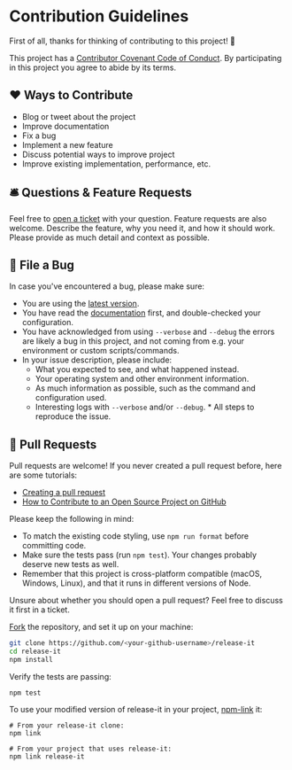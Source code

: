 # Contribution Guidelines

First of all, thanks for thinking of contributing to this project! 👏

This project has a [Contributor Covenant Code of Conduct](./CODE_OF_CONDUCT.md). By participating in this project you agree to abide by its terms.

## ❤️ Ways to Contribute

- Blog or tweet about the project
- Improve documentation
- Fix a bug
- Implement a new feature
- Discuss potential ways to improve project
- Improve existing implementation, performance, etc.

## 🛎 Questions & Feature Requests

Feel free to [open a ticket](https://github.com/webpro/release-it/issues/new) with your question. Feature requests are also welcome. Describe the feature, why you need it, and how it should work. Please provide as much detail and context as possible.

## 🐛 File a Bug

In case you've encountered a bug, please make sure:

- You are using the [latest version](https://github.com/webpro/release-it/releases).
- You have read the [documentation](https://github.com/webpro/release-it/blob/master/README.md) first, and double-checked your configuration.
- You have acknowledged from using `--verbose` and `--debug` the errors are likely a bug in this project, and not coming from e.g. your environment or custom scripts/commands.
- In your issue description, please include:
  - What you expected to see, and what happened instead.
  - Your operating system and other environment information.
  - As much information as possible, such as the command and configuration used.
  - Interesting logs with `--verbose` and/or `--debug`. \* All steps to reproduce the issue.

## 🎁 Pull Requests

Pull requests are welcome! If you never created a pull request before, here are some tutorials:

- [Creating a pull request](https://help.github.com/articles/creating-a-pull-request/)
- [How to Contribute to an Open Source Project on GitHub](https://egghead.io/courses/how-to-contribute-to-an-open-source-project-on-github)

Please keep the following in mind:

- To match the existing code styling, use `npm run format` before committing code.
- Make sure the tests pass (run `npm test`). Your changes probably deserve new tests as well.
- Remember that this project is cross-platform compatible (macOS, Windows, Linux), and that it runs in different versions of Node.

Unsure about whether you should open a pull request? Feel free to discuss it first in a ticket.

[Fork](https://help.github.com/articles/fork-a-repo/) the repository, and set it up on your machine:

```bash
git clone https://github.com/<your-github-username>/release-it
cd release-it
npm install
```

Verify the tests are passing:

```
npm test
```

To use your modified version of release-it in your project, [npm-link](https://docs.npmjs.com/cli/link.html) it:

```
# From your release-it clone:
npm link

# From your project that uses release-it:
npm link release-it
```
